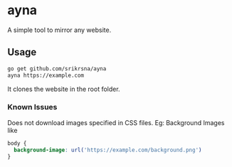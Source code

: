 # ayna

A simple tool to mirror any website.

## Usage

```sh
go get github.com/srikrsna/ayna
ayna https://example.com
```

It clones the website in the root folder.

### Known Issues

Does not download images specified in CSS files. Eg: Background Images like 
```css
body {
  background-image: url('https://example.com/background.png')
}
```
